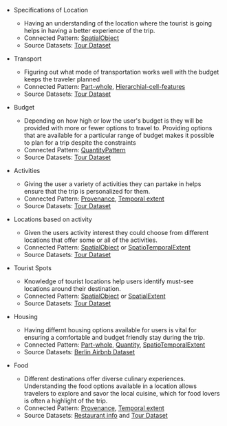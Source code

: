 * Specifications of Location
  * Having an understanding of the location where the tourist is going helps in having a better experience of the trip.
  * Connected Pattern: [SpatialObject](https://github.com/kastle-lab/modular-ontology-design-library/blob/master/modl/spatial-object/spatial-object.owl)
  * Source Datasets: [Tour Dataset](http://tour-pedia.org/about/datasets.html)
    
* Transport
  * Figuring out what mode of transportation works well with the budget keeps the traveler planned
  * Connected Pattern:  [Part-whole](https://github.com/kastle-lab/modular-ontology-design-library/blob/master/modl/part-whole), [Hierarchial-cell-features](https://github.com/kastle-lab/modular-ontology-design-library/blob/master/modl/hierarchical-cell-features)
  * Source Datasets: [Tour Dataset](http://tour-pedia.org/about/datasets.html)

* Budget
  * Depending on how high or low the user's budget is they will be provided with more or fewer options to travel to. Providing options that are available for a particular range of budget makes it possible to plan for a trip despite the constraints
  * Connected Pattern: [QuantityPattern](https://github.com/kastle-lab/modular-ontology-design-library/blob/master/modl/quantity/quantity.owl)
  * Source Datasets: [Tour Dataset](http://tour-pedia.org/about/datasets.html)

* Activities
  * Giving the user a variety of activities they can partake in helps ensure that the trip is personalized for them. 
  * Connected Pattern: [Provenance](https://github.com/kastle-lab/modular-ontology-design-library/blob/master/modl/provenance), [Temporal extent](https://github.com/kastle-lab/modular-ontology-design-library/blob/master/modl/temporal-extent)
  * Source Datasets: [Tour Dataset](http://tour-pedia.org/about/datasets.html)

* Locations based on activity
  * Given the users activity interest they could choose from different locations that offer some or all of the activities.
  * Connected Pattern: [SpatialObject](https://github.com/kastle-lab/modular-ontology-design-library/blob/master/modl/spatial-object) or [SpatioTemporalExtent](https://github.com/kastle-lab/modular-ontology-design-library/blob/master/modl/spatiotemporal-extent)
  * Source Datasets: [Tour Dataset](http://tour-pedia.org/about/datasets.html)

* Tourist Spots
  * Knowledge of tourist locations help users identify must-see locations around their destination. 
  * Connected Pattern: [SpatialObject](https://github.com/kastle-lab/modular-ontology-design-library/blob/master/modl/spatial-object/spatial-object.owl) or [SpatialExtent](https://github.com/kastle-lab/modular-ontology-design-library/blob/master/modl/spatial-extent/spatial-extent.owl)
  * Source Datasets: [Tour Dataset](http://tour-pedia.org/about/datasets.html)

* Housing
  * Having differnt housing options available for users is vital for ensuring a comfortable and budget friendly stay during the trip.
  * Connected Pattern: [Part-whole](https://github.com/kastle-lab/modular-ontology-design-library/blob/master/modl/part-whole/part-whole.owl), [Quantity](https://github.com/kastle-lab/modular-ontology-design-library/blob/master/modl/quantity/quantity.owl), [SpatioTemporalExtent](https://github.com/kastle-lab/modular-ontology-design-library/blob/master/modl/spatiotemporal-extent/spatiotemporal-extent.owl)
  * Source Datasets: [Berlin Airbnb Dataset](https://data.world/datasets/berlin)

* Food
  * Different destinations offer diverse culinary experiences. Understanding the food options available in a location allows travelers to explore and savor the local cuisine, which for food lovers is often a highlight of the trip.
  * Connected Pattern: [Provenance](https://github.com/kastle-lab/modular-ontology-design-library/blob/master/modl/provenance), [Temporal extent](https://github.com/kastle-lab/modular-ontology-design-library/blob/master/modl/temporal-extent)
  * Source Datasets: [Restaurant info](https://www.kaggle.com/datasets/damienbeneschi/krakow-ta-restaurans-data-raw/) and [Tour Dataset](http://tour-pedia.org/about/datasets.html)

